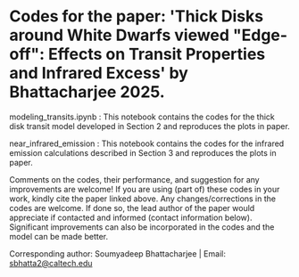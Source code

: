 # Codes for the paper: 'Thick Disks around White Dwarfs viewed "Edge-off": Effects on Transit Properties and Infrared Excess' by Bhattacharjee 2025.

modeling_transits.ipynb : This notebook contains the codes for the thick disk transit model developed in Section 2 and reproduces the plots in paper.

near_infrared_emission : This notebook contains the codes for the infrared emission calculations described in Section 3 and reproduces the plots in paper.

Comments on the codes, their performance, and suggestion for any improvements are welcome! If you are using (part of) these codes in your work, kindly cite the paper linked above. Any changes/corrections in the codes are welcome. If done so, the lead author of the paper would appreciate if contacted and informed (contact information below). Significant improvements can also be incorporated in the codes and the model can be made better.

Corresponding author: Soumyadeep Bhattacharjee |
Email: sbhatta2@caltech.edu
